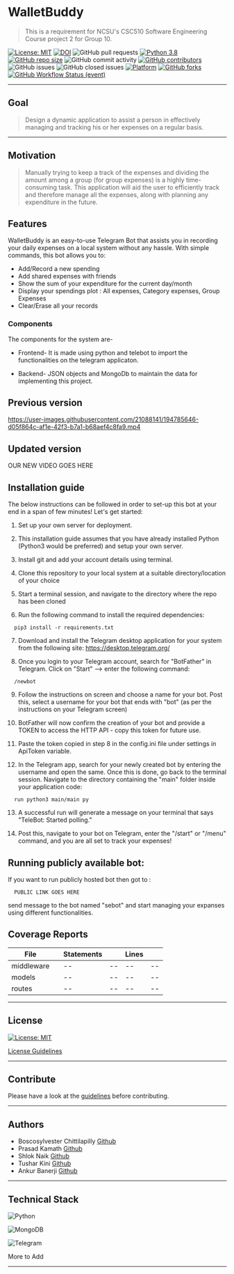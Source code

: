 # WalletBuddy
> This is a requirement for NCSU's CSC510 Software Engineering Course project 2 for Group 10.

[![License: MIT](https://img.shields.io/badge/License-MIT-yellow.svg)](https://opensource.org/licenses/MIT)
[![DOI](https://zenodo.org/badge/DOI/10.5281/zenodo.7179471.svg)](https://doi.org/10.5281/zenodo.7179471)
![GitHub pull requests](https://img.shields.io/github/issues-pr/tusharkini/WalletBuddy)
[![Python 3.8](https://img.shields.io/badge/Python-3.8-blue.svg)](https://www.python.org/downloads/release/python-380/)
[![GitHub repo size](https://img.shields.io/github/repo-size/smanishs175/WalletBuddy)](https://github.com/smanishs175/WalletBuddy/)
![GitHub commit activity](https://img.shields.io/github/commit-activity/w/tusharkini/WalletBuddy?color=purple)
[![GitHub contributors](https://img.shields.io/github/contributors/tusharkini/WalletBuddy)](https://github.com/tusharkini/WalletBuddy/graphs/contributors/)
![GitHub issues](https://img.shields.io/github/issues/tusharkini/WalletBuddy?color=teal)
![GitHub closed issues](https://img.shields.io/github/issues-closed/tusharkini/WalletBuddy?color=aqua)
[![Platform](https://img.shields.io/badge/Platform-Telegram-blue)](https://desktop.telegram.org/)
[![GitHub forks](https://img.shields.io/github/forks/tusharkini/WalletBuddy?style=social)](https://github.com/tusharkini/WalletBuddy/network/members)
[![GitHub Workflow Status (event)](https://img.shields.io/github/workflow/status/tusharkini/WalletBuddy/Node.js%20CI?event=push)](https://github.com/tusharkini/WalletBuddy/actions)

<hr>

## Goal

> Design a dynamic application to assist a person in effectively managing and tracking his or her expenses on a regular basis.
---

## Motivation
> Manually trying to keep a track of the expenses and dividing the amount among a group (for group expenses) is a highly time-consuming task. This application will aid the user to efficiently track and therefore manage all the expenses, along with planning any expenditure in the future.

## Features

WalletBuddy is an easy-to-use Telegram Bot that assists you in recording your daily expenses on a local system without any hassle.
With simple commands, this bot allows you to:
- Add/Record a new spending 
- Add shared expenses with friends
- Show the sum of your expenditure for the current day/month
- Display your spendings plot : All expenses, Category expenses, Group Expenses
- Clear/Erase all your records

### Components
The components for the system are-
- Frontend- It is made using python and telebot to import the functionalities on the telegram applicaton.

- Backend- JSON objects and MongoDb to maintain the data for implementing this project.

## Previous version
https://user-images.githubusercontent.com/21088141/194785646-d05f864c-af1e-42f3-b7a1-b68aef4c8fa9.mp4

## Updated version

OUR NEW VIDEO GOES HERE

## Installation guide

The below instructions can be followed in order to set-up this bot at your end in a span of few minutes! Let's get started:

1. Set up your own server for deployment.

2. This installation guide assumes that you have already installed Python (Python3 would be preferred) and setup your own server.

3. Install git and add your account details using terminal.

4. Clone this repository to your local system at a suitable directory/location of your choice

5. Start a terminal session, and navigate to the directory where the repo has been cloned

6. Run the following command to install the required dependencies:
```
  pip3 install -r requirements.txt
```
7. Download and install the Telegram desktop application for your system from the following site: https://desktop.telegram.org/

8. Once you login to your Telegram account, search for "BotFather" in Telegram. Click on "Start" --> enter the following command:
```
  /newbot
```
9. Follow the instructions on screen and choose a name for your bot. Post this, select a username for your bot that ends with "bot" (as per the instructions on your Telegram screen)

10. BotFather will now confirm the creation of your bot and provide a TOKEN to access the HTTP API - copy this token for future use.

11. Paste the token copied in step 8 in the config.ini file under settings in ApiToken variable.

12. In the Telegram app, search for your newly created bot by entering the username and open the same. Once this is done, go back to the terminal session. Navigate to the directory containing the "main" folder inside your application code:
```
  run python3 main/main py
```
13. A successful run will generate a message on your terminal that says "TeleBot: Started polling." 

14. Post this, navigate to your bot on Telegram, enter the "/start" or "/menu" command, and you are all set to track your expenses!

## Running publicly available bot:

If you want to run publicly hosted bot then got to :
<!-- https://t.me/niharrao_bot -->
```
  PUBLIC LINK GOES HERE
```
send message to the bot named "sebot" and start managing your expanses using different functionalities.


## Coverage Reports
<table class="coverage-summary">
<thead>
<tr>
   <th data-col="file" data-fmt="html" data-html="true" class="file">File</th>
   <th data-col="pic" data-type="number" data-fmt="html" data-html="true" class="pic"></th>
   <th data-col="statements" data-type="number" data-fmt="pct" class="pct">Statements</th>
   <th data-col="statements_raw" data-type="number" data-fmt="html" class="abs"></th>
   <th data-col="lines" data-type="number" data-fmt="pct" class="pct">Lines</th>
   <th data-col="lines_raw" data-type="number" data-fmt="html" class="abs"></th>
</tr>
</thead>
<tbody><tr>
	<td class="file low" data-value="middleware">middleware</td>
	<td data-value="29.54" class="pic low">
	<div class="chart"><div class="cover-fill" style="width: 29%"></div><div class="cover-empty" style="width: 71%"></div></div>
	</td>
	<td data-value="--" class="pct low">--</td>
	<td data-value="--" class="abs low">--</td>
	<td data-value="--" class="pct low">--</td>
	<td data-value="--" class="abs low">--</td>
	</tr>

<tr>
	<td class="file medium" data-value="models">models</td>
	<td data-value="--" class="pic medium">
	<div class="chart"><div class="cover-fill" style="width: 71%"></div><div class="cover-empty" style="width: 29%"></div></div>
	</td>
	<td data-value="--" class="pct medium">--</td>
	<td data-value="--" class="abs medium">--</td>
	<td data-value="--" class="pct medium">--</td>
	<td data-value="--" class="abs medium">--</td>
	</tr>

<tr>
	<td class="file low" data-value="routes">routes</td>
	<td data-value="--" class="pic low">
	<div class="chart"><div class="cover-fill" style="width: 30%"></div><div class="cover-empty" style="width: 70%"></div></div>
	</td>
	<td data-value="--" class="pct low">--</td>
	<td data-value="--" class="abs low">--</td>
	<td data-value="--" class="pct low">--</td>
	<td data-value="--" class="abs low">--</td>
	</tr>

</tbody>
</table>

---


## License

[![License: MIT](https://img.shields.io/badge/License-MIT-yellow.svg)](https://opensource.org/licenses/MIT)

[License Guidelines](https://github.com/boscosylvester-john/parttimeScheduler/blob/main/LICENSE.md)

---


## Contribute

Please have a look at the [guidelines](https://github.com/boscosylvester-john/se_hw_LuaToPython/blob/main/CONTRIBUTING.md) before contributing.

---

## Authors

- Boscosylvester Chittilapilly [Github](https://github.com/boscosylvester-john)
- Prasad Kamath [Github](https://github.com/kamathprasad9)
- Shlok Naik [Github](https://github.com/shlokio)
- Tushar Kini [Github](https://github.com/tusharkini)
- Ankur Banerji [Github](https://github.com/ankurbanerji3)

---

## Technical Stack
![Python](https://img.shields.io/badge/python-3670A0?style=for-the-badge&logo=python&logoColor=ffdd54)

![MongoDB](https://img.shields.io/badge/MongoDB-%234ea94b.svg?style=for-the-badge&logo=mongodb&logoColor=white)

![Telegram](https://img.shields.io/badge/Telegram-2CA5E0?style=for-the-badge&logo=telegram&logoColor=white)

More to Add

-----